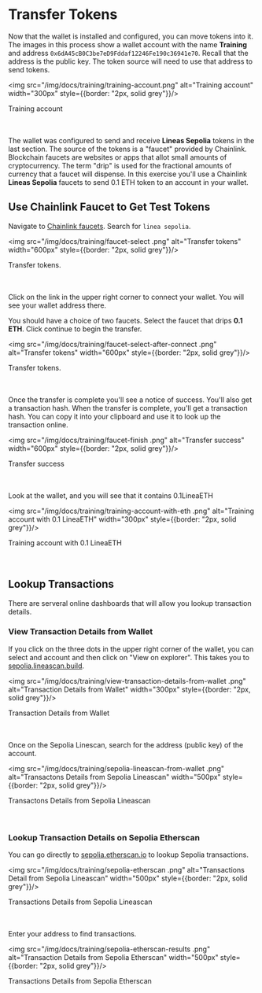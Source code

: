 # Transfer Tokens

Now that the wallet is installed and configured, you can move tokens into it. The images in this process show a wallet account with the name **Training** and address `0x6dA45cB0C3be7eD9Fddaf12246Fe190c36941e70`. Recall that the address is the public key. The token source will need to use that address to send tokens.

<img src="/img/docs/training/training-account.png" alt="Training account" width="300px" style={{border: "2px, solid grey"}}/>

 <figcaption>Training account</figcaption>  
<br/><br/>

The wallet was configured to send and receive **Lineas Sepolia** tokens in the last section. The source of the tokens is a "faucet" provided by Chainlink. Blockchain faucets are websites or apps that allot small amounts of cryptocurrency. The term "drip" is used for the fractional amounts of currency that a faucet will dispense. In this exercise you'll use a Chainlink **Lineas Sepolia** faucets to send 0.1 ETH token to an account in your wallet.

## Use Chainlink Faucet to Get Test Tokens

Navigate to [Chainlink faucets](https://faucets.chain.link/). Search for `linea sepolia`.

<img src="/img/docs/training/faucet-select
.png" alt="Transfer tokens" width="600px" style={{border: "2px, solid grey"}}/>

 <figcaption>Transfer tokens.</figcaption>  
<br/><br/>

Click on the link in the upper right corner to connect your wallet. You will see your wallet address there.

You should have a choice of two faucets. Select the faucet that drips **0.1 ETH**. Click continue to begin the transfer.

<img src="/img/docs/training/faucet-select-after-connect
.png" alt="Transfer tokens" width="600px" style={{border: "2px, solid grey"}}/>

 <figcaption>Transfer tokens.</figcaption>  
<br/><br/>

Once the transfer is complete you'll see a notice of success. You'll also get a transaction hash. When the transfer is complete, you'll get a transaction hash. You can copy it into your clipboard and use it to look up the transaction online.

<img src="/img/docs/training/faucet-finish
.png" alt="Transfer success" width="600px" style={{border: "2px, solid grey"}}/>

 <figcaption>Transfer success</figcaption>  
<br/><br/>

Look at the wallet, and you will see that it contains 0.1LineaETH

<img src="/img/docs/training/training-account-with-eth
.png" alt="Training account with 0.1 LineaETH" width="300px" style={{border: "2px, solid grey"}}/>

 <figcaption>Training account with 0.1 LineaETH</figcaption>  
<br/><br/>

## Lookup Transactions

There are serveral online dashboards that will allow you lookup transaction details.

### View Transaction Details from Wallet

If you click on the three dots in the upper right corner of the wallet, you can select and account and then click on "View on explorer". This takes you to [sepolia.lineascan.build](https://sepolia.lineascan.build).

<img src="/img/docs/training/view-transaction-details-from-wallet
.png" alt="Transaction Details from Wallet" width="300px" style={{border: "2px, solid grey"}}/>

 <figcaption>Transaction Details from Wallet</figcaption>  
<br/><br/>

Once on the Sepolia Linescan, search for the address (public key) of the account.

<img src="/img/docs/training/sepolia-lineascan-from-wallet
.png" alt="Transactons Details from Sepolia Lineascan" width="500px" style={{border: "2px, solid grey"}}/>

 <figcaption>Transactons Details from Sepolia Lineascan</figcaption>  
<br/><br/>

### Lookup Transaction Details on Sepolia Etherscan

You can go directly to [sepolia.etherscan.io](https://sepolia.etherscan.io/) to lookup Sepolia transactions.

<img src="/img/docs/training/sepolia-etherscan
.png" alt="Transactions Detail from Sepolia Lineascan" width="500px" style={{border: "2px, solid grey"}}/>

 <figcaption>Transactions Details from Sepolia Lineascan</figcaption>  
<br/><br/>

Enter your address to find transactions.

<img src="/img/docs/training/sepolia-etherscan-results
.png" alt="Transaction Details from Sepolia Etherscan" width="500px" style={{border: "2px, solid grey"}}/>

 <figcaption>Transactions Details from Sepolia Etherscan</figcaption>  
<br/><br/>
